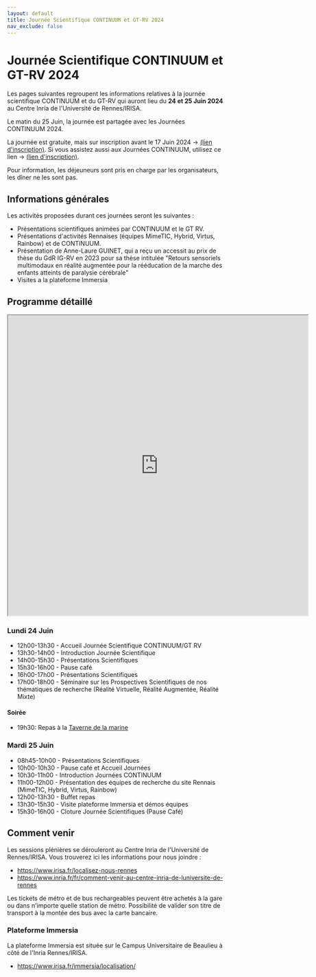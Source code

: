 ```yaml
---
layout: default
title: Journée Scientifique CONTINUUM et GT-RV 2024
nav_exclude: false
---
```


# Journée Scientifique CONTINUUM et GT-RV 2024

Les pages suivantes regroupent les informations relatives à la journée scientifique CONTINUUM et du GT-RV qui auront lieu du **24 et 25 Juin 2024** au Centre Inria de l'Université de Rennes/IRISA. 

Le matin du 25 Juin, la journée est partagée avec les Journées CONTINUUM 2024.

La journée est gratuite, mais sur inscription avant le 17 Juin 2024 -> [(lien d'inscription)](https://evento.renater.fr/survey/journee-scientifique-continuum-et-gt-rv-2024-du-24-au-25-juin-rennes-aa7r1ytu).
Si vous assistez aussi aux Journées CONTINUUM, utilisez ce lien -> [(lien d'inscription)](https://evento.renater.fr/survey/journees-continuum-2024-du-24-au-26-juin-rennes-y7hlpzv6).

Pour information, les déjeuneurs sont pris en charge par les organisateurs, les dîner ne les sont pas.    

## Informations générales

Les activités proposées durant ces journées seront les suivantes :

- Présentations scientifiques animées par CONTINUUM et le GT RV.
- Présentations d'activités Rennaises (équipes MimeTIC, Hybrid, Virtus, Rainbow) et de CONTINUUM.
- Présentation de Anne-Laure GUINET, qui a reçu un accessit au prix de thèse du GdR IG-RV en 2023 pour sa thèse intitulée "Retours sensoriels multimodaux en réalité augmentée pour la rééducation de la marche des enfants atteints de paralysie cérébrale"
- Visites a la plateforme Immersia

## Programme détaillé

<iframe width="700" height="700" src="https://docs.google.com/spreadsheets/d/e/2PACX-1vShYalNNynNRs5ge2l46L98NylI1-vazhd48e_fF8KfoU3VEH5mqidpQAINAehXMTv5uMOMN8XlYPQn/pubhtml?gid=1100044936&amp;single=true&amp;widget=true&amp;headers=false"></iframe>

### Lundi 24 Juin

- 12h00-13h30 - Accueil Journée Scientifique CONTINUUM/GT RV
- 13h30-14h00 - Introduction Journée Scientifique
- 14h00-15h30 - Présentations Scientifiques
- 15h30-16h00 - Pause café
- 16h00-17h00 - Présentations Scientifiques
- 17h00-18h00 - Séminaire sur les Prospectives Scientifiques de nos thématiques de recherche (Réalité Virtuelle, Réalité Augmentée, Réalité Mixte)

#### Soirée
- 19h30: Repas à la [Taverne de la marine](https://www.latavernedelamarine.com/)

### Mardi 25 Juin

- 08h45-10h00 - Présentations Scientifiques
- 10h00-10h30 - Pause café et Accueil Journées
- 10h30-11h00 - Introduction Journées CONTINUUM 
- 11h00-12h00 - Présentation des équipes de recherche du site Rennais (MimeTIC, Hybrid, Virtus, Rainbow)
- 12h00-13h30 - Buffet repas
- 13h30-15h30 - Visite plateforme Immersia et démos équipes
- 15h30-16h00 - Cloture Journée Scientifiques (Pause Café)

## Comment venir

Les sessions plénières se dérouleront au Centre Inria de l'Université de Rennes/IRISA. Vous trouverez ici les informations pour nous joindre :

- https://www.irisa.fr/localisez-nous-rennes
- https://www.inria.fr/fr/comment-venir-au-centre-inria-de-luniversite-de-rennes

Les tickets de métro et de bus rechargeables peuvent être achetés à la gare ou dans n'importe quelle station de métro. Possibilité de valider son titre de transport à la montée des bus avec la carte bancaire.

### Plateforme Immersia
La plateforme Immersia est située sur le Campus Universitaire de Beaulieu à côté de l'Inria Rennes/IRISA.

- https://www.irisa.fr/immersia/localisation/


